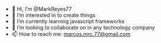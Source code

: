 - 👋 Hi, I’m @MarkReyes77
- 👀 I’m interested in to create things
- 🌱 I’m currently learning javascript frameworks
- 💞️ I’m looking to collaborate on in any technology company
- 📫 How to reach me: marcos.mrc.77@gmail.com
